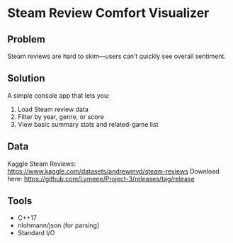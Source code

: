 # Steam Review Comfort Visualizer

## Problem  
Steam reviews are hard to skim—users can’t quickly see overall sentiment.

## Solution  
A simple console app that lets you:
1. Load Steam review data  
2. Filter by year, genre, or score  
3. View basic summary stats and related-game list  

## Data  
Kaggle Steam Reviews:  
https://www.kaggle.com/datasets/andrewmvd/steam-reviews
Download here: https://github.com/Lymeee/Project-3/releases/tag/release

## Tools  
- C++17  
- nlohmann/json (for parsing)  
- Standard I/O  
